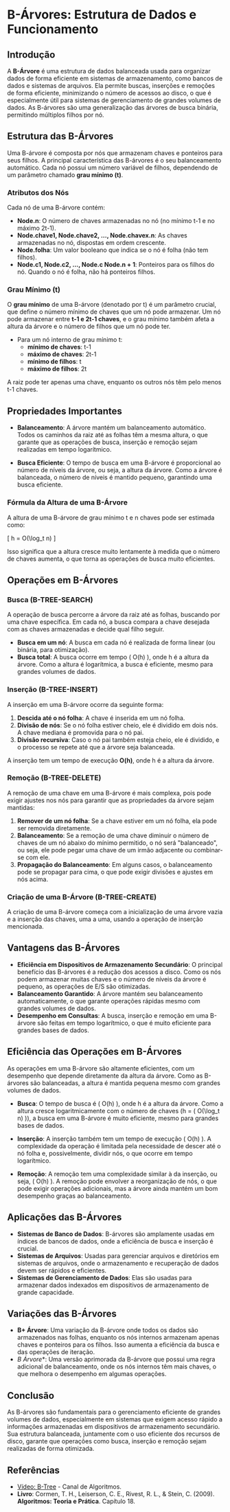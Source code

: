 # B-Árvores: Estrutura de Dados e Funcionamento

## Introdução

A **B-Árvore** é uma estrutura de dados balanceada usada para organizar dados de forma eficiente em sistemas de armazenamento, como bancos de dados e sistemas de arquivos. Ela permite buscas, inserções e remoções de forma eficiente, minimizando o número de acessos ao disco, o que é especialmente útil para sistemas de gerenciamento de grandes volumes de dados. As B-árvores são uma generalização das árvores de busca binária, permitindo múltiplos filhos por nó.

## Estrutura das B-Árvores

Uma B-árvore é composta por nós que armazenam chaves e ponteiros para seus filhos. A principal característica das B-árvores é o seu balanceamento automático. Cada nó possui um número variável de filhos, dependendo de um parâmetro chamado **grau mínimo (t)**.

### Atributos dos Nós

Cada nó de uma B-árvore contém:

- **Node.n**: O número de chaves armazenadas no nó (no mínimo t-1 e no máximo 2t-1).
- **Node.chave1, Node.chave2, ..., Node.chavex.n**: As chaves armazenadas no nó, dispostas em ordem crescente.
- **Node.folha**: Um valor booleano que indica se o nó é folha (não tem filhos).
- **Node.c1, Node.c2, ..., Node.c Node.n + 1**: Ponteiros para os filhos do nó. Quando o nó é folha, não há ponteiros filhos.

### Grau Mínimo (t)

O **grau mínimo** de uma B-árvore (denotado por t) é um parâmetro crucial, que define o número mínimo de chaves que um nó pode armazenar. Um nó pode armazenar entre **t-1 e 2t-1 chaves**, e o grau mínimo também afeta a altura da árvore e o número de filhos que um nó pode ter.

- Para um nó interno de grau mínimo t: 
  - **mínimo de chaves**: t-1 
  - **máximo de chaves**: 2t-1
  - **mínimo de filhos**: t
  - **máximo de filhos**: 2t

A raiz pode ter apenas uma chave, enquanto os outros nós têm pelo menos t-1 chaves.

## Propriedades Importantes

- **Balanceamento**: A árvore mantém um balanceamento automático. Todos os caminhos da raiz até as folhas têm a mesma altura, o que garante que as operações de busca, inserção e remoção sejam realizadas em tempo logarítmico.
  
- **Busca Eficiente**: O tempo de busca em uma B-árvore é proporcional ao número de níveis da árvore, ou seja, a altura da árvore. Como a árvore é balanceada, o número de níveis é mantido pequeno, garantindo uma busca eficiente.

### Fórmula da Altura de uma B-Árvore

A altura de uma B-árvore de grau mínimo t e n chaves pode ser estimada como:

\[
h = O(\log_t n)
\]

Isso significa que a altura cresce muito lentamente à medida que o número de chaves aumenta, o que torna as operações de busca muito eficientes.

## Operações em B-Árvores

### Busca (B-TREE-SEARCH)

A operação de busca percorre a árvore da raiz até as folhas, buscando por uma chave específica. Em cada nó, a busca compara a chave desejada com as chaves armazenadas e decide qual filho seguir.

- **Busca em um nó**: A busca em cada nó é realizada de forma linear (ou binária, para otimização).
- **Busca total**: A busca ocorre em tempo \( O(h) \), onde h é a altura da árvore. Como a altura é logarítmica, a busca é eficiente, mesmo para grandes volumes de dados.

### Inserção (B-TREE-INSERT)

A inserção em uma B-árvore ocorre da seguinte forma:

1. **Descida até o nó folha**: A chave é inserida em um nó folha.
2. **Divisão de nós**: Se o nó folha estiver cheio, ele é dividido em dois nós. A chave mediana é promovida para o nó pai.
3. **Divisão recursiva**: Caso o nó pai também esteja cheio, ele é dividido, e o processo se repete até que a árvore seja balanceada.

A inserção tem um tempo de execução **O(h)**, onde h é a altura da árvore.

### Remoção (B-TREE-DELETE)

A remoção de uma chave em uma B-árvore é mais complexa, pois pode exigir ajustes nos nós para garantir que as propriedades da árvore sejam mantidas:

1. **Remover de um nó folha**: Se a chave estiver em um nó folha, ela pode ser removida diretamente.
2. **Balanceamento**: Se a remoção de uma chave diminuir o número de chaves de um nó abaixo do mínimo permitido, o nó será "balanceado", ou seja, ele pode pegar uma chave de um irmão adjacente ou combinar-se com ele.
3. **Propagação do Balanceamento**: Em alguns casos, o balanceamento pode se propagar para cima, o que pode exigir divisões e ajustes em nós acima.

### Criação de uma B-Árvore (B-TREE-CREATE)

A criação de uma B-árvore começa com a inicialização de uma árvore vazia e a inserção das chaves, uma a uma, usando a operação de inserção mencionada.

## Vantagens das B-Árvores

- **Eficiência em Dispositivos de Armazenamento Secundário**: O principal benefício das B-árvores é a redução dos acessos a disco. Como os nós podem armazenar muitas chaves e o número de níveis da árvore é pequeno, as operações de E/S são otimizadas.
- **Balanceamento Garantido**: A árvore mantém seu balanceamento automaticamente, o que garante operações rápidas mesmo com grandes volumes de dados.
- **Desempenho em Consultas**: A busca, inserção e remoção em uma B-árvore são feitas em tempo logarítmico, o que é muito eficiente para grandes bases de dados.

## Eficiência das Operações em B-Árvores

As operações em uma B-árvore são altamente eficientes, com um desempenho que depende diretamente da altura da árvore. Como as B-árvores são balanceadas, a altura é mantida pequena mesmo com grandes volumes de dados.

- **Busca**: O tempo de busca é \( O(h) \), onde h é a altura da árvore. Como a altura cresce logaritmicamente com o número de chaves (h = \( O(\log_t n) \)), a busca em uma B-árvore é muito eficiente, mesmo para grandes bases de dados.
  
- **Inserção**: A inserção também tem um tempo de execução \( O(h) \). A complexidade da operação é limitada pela necessidade de descer até o nó folha e, possivelmente, dividir nós, o que ocorre em tempo logarítmico.

- **Remoção**: A remoção tem uma complexidade similar à da inserção, ou seja, \( O(h) \). A remoção pode envolver a reorganização de nós, o que pode exigir operações adicionais, mas a árvore ainda mantém um bom desempenho graças ao balanceamento.

## Aplicações das B-Árvores

- **Sistemas de Banco de Dados**: B-árvores são amplamente usadas em índices de bancos de dados, onde a eficiência de busca e inserção é crucial.
- **Sistemas de Arquivos**: Usadas para gerenciar arquivos e diretórios em sistemas de arquivos, onde o armazenamento e recuperação de dados devem ser rápidos e eficientes.
- **Sistemas de Gerenciamento de Dados**: Elas são usadas para armazenar dados indexados em dispositivos de armazenamento de grande capacidade.

## Variações das B-Árvores

- **B+ Árvore**: Uma variação da B-árvore onde todos os dados são armazenados nas folhas, enquanto os nós internos armazenam apenas chaves e ponteiros para os filhos. Isso aumenta a eficiência da busca e das operações de iteração.
- **B* Árvore**: Uma versão aprimorada da B-árvore que possui uma regra adicional de balanceamento, onde os nós internos têm mais chaves, o que melhora o desempenho em algumas operações.

## Conclusão

As B-árvores são fundamentais para o gerenciamento eficiente de grandes volumes de dados, especialmente em sistemas que exigem acesso rápido a informações armazenadas em dispositivos de armazenamento secundário. Sua estrutura balanceada, juntamente com o uso eficiente dos recursos de disco, garante que operações como busca, inserção e remoção sejam realizadas de forma otimizada.

## Referências

- [Vídeo: B-Tree](https://www.youtube.com/watch?v=K1a2Bk8NrYQ&pp=ygUFQnRyZWU%3D) - Canal de Algoritmos.
- **Livro**: Cormen, T. H., Leiserson, C. E., Rivest, R. L., & Stein, C. (2009). **Algoritmos: Teoria e Prática**. Capítulo 18.
